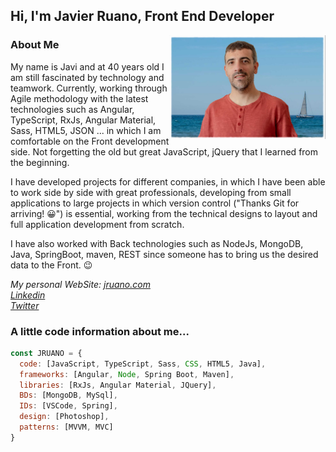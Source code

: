 <h2>Hi, I'm Javier Ruano, Front End Developer</h2>

<img align='right' src="./assets/profile.jpg" width="250">

### About Me

My name is Javi and at 40 years old I am still fascinated by technology and teamwork. Currently, working through Agile methodology with the latest technologies such as Angular, TypeScript, RxJs, Angular Material, Sass, HTML5, JSON ... in which I am comfortable on the Front development side. Not forgetting the old but great JavaScript, jQuery that I learned from the beginning.

I have developed projects for different companies, in which I have been able to work side by side with great professionals, developing from small applications to large projects in which version control ("Thanks Git for arriving! 😀") is essential, working from the technical designs to layout and full application development from scratch.

I have also worked with Back technologies such as NodeJs, MongoDB, Java, SpringBoot, maven, REST since someone has to bring us the desired data to the Front. 😉

<p>
<em>My personal WebSite: <a href="https://www.jruano.com" target="_blank">jruano.com</a></em>
<br/>
<em><a href="https://www.linkedin.com/in/javierruano" target="_blank">Linkedin</a></em>
<br/>
<em><a href="https://twitter.com/jruanofreelance" target="_blank">Twitter</a></em>
</p>

### A little code information about me...  

```javascript
const JRUANO = {
  code: [JavaScript, TypeScript, Sass, CSS, HTML5, Java],
  frameworks: [Angular, Node, Spring Boot, Maven],
  libraries: [RxJs, Angular Material, JQuery],
  BDs: [MongoDB, MySql],
  IDs: [VSCode, Spring],
  design: [Photoshop],
  patterns: [MVVM, MVC]
}
```
